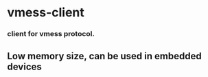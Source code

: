 # vmess-client

### client for vmess protocol.

##  Low memory size, can be used in embedded devices
